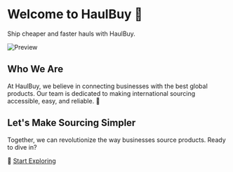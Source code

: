 # Welcome to HaulBuy 👋

Ship cheaper and faster hauls with HaulBuy.

![Preview](/preview.png)

## 

## Who We Are
At HaulBuy, we believe in connecting businesses with the best global products. Our team is dedicated to making international sourcing accessible, easy, and reliable. 🤝


## Let's Make Sourcing Simpler
Together, we can revolutionize the way businesses source products. Ready to dive in?

🚀 [Start Exploring](https://haulbuy.com)
